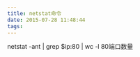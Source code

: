 ```yaml
---
title: netstat命令
date: 2015-07-28 11:48:44
tags:  
---
```


netstat -ant | grep $ip:80 | wc -l 80端口数量